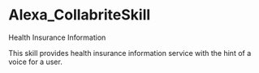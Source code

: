 # Alexa_CollabriteSkill
Health Insurance Information

This skill provides health insurance information service with the hint of a voice for a user.
